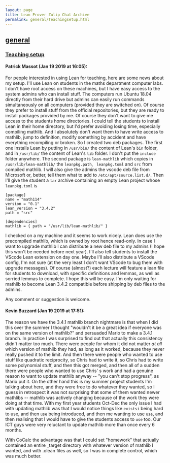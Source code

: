 ```yaml
---
layout: page
title: Lean Prover Zulip Chat Archive 
permalink: general/Teachingsetup.html
---
```


## [general](index.html)
### [Teaching setup](Teachingsetup.html)

#### Patrick Massot (Jan 19 2019 at 16:05):
For people interested in using Lean for teaching, here are some news about my setup.  I'll use Lean on students in the maths department computer labs. I don't have root access on these machines, but I have easy access to the system admins who can install stuff. The computers run Ubuntu 18.04 directly from their hard drive but admins can easily run commands simultaneously on all computers (provided they are switched on). Of course they prefer to install stuff from the official repositories, but they are ready to install packages provided by me. Of course they don't want to give me access to the students home directories. I could tell the students to install Lean in their home directory, but I'd prefer avoiding losing time, especially compiling mathlib. And I absolutely don't want them to have write access to mathlib, jump to definition, modify something by accident and have everything recompiling or broken. So I created two deb packages. The first one installs Lean by putting in `/usr/bin/` the content of Lean's `bin` folder, and in `/usr/lib/` the content of Lean's `lib` folder. I don't put the `include` folder anywhere. The second package is `lean-mathlib` which copies in `/usr/lib/lean-mathlib/` the `leanpkg.path`, ` leanpkg.toml` and  `src` from compiled mathlib. I will also give the admins the vscode deb file from Microsoft or, better, tell them what to add to `/etc/apt/source.list.d/`. Then I'll give the student a `tar` archive containing an empty Lean project whose `leanpkg.toml` is 
```
[package]
name = "math114"
version = "0.1"
lean_version = "3.4.2"
path = "src"

[dependencies]
mathlib = { path = "/usr/lib/lean-mathlib/" }
```
I checked on a my machine and it seems to work nicely. Lean does use the precompiled mathlib, which is owned by root hence read-only. In case I want to upgrade mathlib I can distribute a new deb file to my admins (I hope this won't be needed before next year).  I'll also tell students to install the VScode Lean extension on day one. Maybe I'll also distribute a VScode config, I'm not sure (at the very least I don't want VScode to bug them with upgrade messages). Of course (almost?) each lecture will feature a lean file for students to download, with specific definitions and lemmas, as well as sorried lemmas to complete. I hope this will be easy. I'm only waiting for mathlib to become Lean 3.4.2 compatible before shipping by deb files to the admins. 

Any comment or suggestion is welcome.

#### Kevin Buzzard (Jan 19 2019 at 17:51):
The reason we have the 3.4.1 mathlib branch nightmare is that when I did this over the summer I thought "wouldn't it be a great idea if everyone was on the same version of mathlib?" and persuaded Mario to make a 3.4.1 branch. In practice I was surprised to find out that actually this consistency didn't matter too much. There were people for whom it did not matter *at all* which version of mathlib they had, as long as it worked, because they never really pushed it to the limit. And then there were people who wanted to use stuff like quadratic reciprocity, so Chris had to write it, so Chris had to write some polynomial stuff, and then this got merged, and then all of a sudden there were people who wanted to use Chris' s work and had a genuine reason to want to update mathlib anyway -- "you can't stop progress", as Mario put it. On the other hand this is my summer project students I'm talking about here, and they were free to do whatever they wanted, so I guess in retrospect it was not surprising that some of them wanted newer mathlibs -- mathlib was actively changing because of the work they were doing at that time. With my first year students Oct-Dec the only issue I had with updating mathlib was that I would notice things like `existsi` being hard to use, and then `use` being introduced, and then me wanting to use `use`, and then realising that I would have to give the students access to `use` too. Our ICT guys were very reluctant to update mathlib more than once every 6 months.

With CoCalc the advantage was that I could set "homework" that actually contained an entire _target directory with whatever version of mathlib I wanted, and with .olean files as well, so I was in complete control, which was much better.